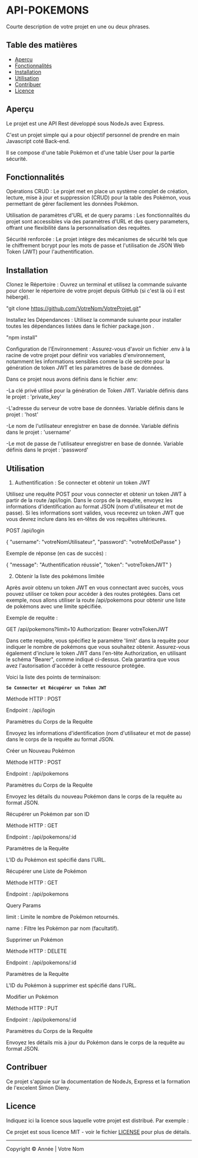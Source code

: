 # API-POKEMONS

Courte description de votre projet en une ou deux phrases.

## Table des matières

- [Aperçu](#aperçu)
- [Fonctionnalités](#fonctionnalités)
- [Installation](#installation)
- [Utilisation](#utilisation)
- [Contribuer](#contribuer)
- [Licence](#licence)

## Aperçu

Le projet est une API Rest développé sous NodeJs avec Express.

C'est un projet simple qui a pour objectif personnel de prendre en main Javascript coté Back-end.

Il se compose d'une table Pokémon et d'une table User pour la partie sécurité.

## Fonctionnalités

Opérations CRUD : Le projet met en place un système complet de création, lecture, mise à jour et suppression (CRUD) pour la table des Pokémon, vous permettant de gérer facilement les données Pokémon.

Utilisation de paramètres d'URL et de query params : Les fonctionnalités du projet sont accessibles via des paramètres d'URL et des query parameters, offrant une flexibilité dans la personnalisation des requêtes.

Sécurité renforcée : Le projet intègre des mécanismes de sécurité tels que le chiffrement bcrypt pour les mots de passe et l'utilisation de JSON Web Token (JWT) pour l'authentification.

## Installation

Clonez le Répertoire : Ouvrez un terminal et utilisez la commande suivante pour cloner le répertoire de votre projet depuis GitHub (si c'est là où il est hébergé).

"git clone https://github.com/VotreNom/VotreProjet.git"

Installez les Dépendances : Utilisez la commande suivante pour installer toutes les dépendances listées dans le fichier package.json .

"npm install"

Configuration de l'Environnement : Assurez-vous d'avoir un fichier .env à la racine de votre projet pour définir vos variables d'environnement, notamment les informations sensibles comme la clé secrète pour la génération de token JWT et les paramètres de base de données. 

Dans ce projet nous avons définis dans le fichier .env:

-La clé privé utilisé pour la génération de Token JWT. Variable définis dans le projet : 'private_key' 

-L'adresse du serveur de votre base de données. Variable définis dans le projet : 'host' 

-Le nom de l'utilisateur enregistrer en base de donnée. Variable définis dans le projet : 'username'  

-Le mot de passe de l'utilisateur enregistrer en base de donnée. Variable définis dans le projet : 'password'  

## Utilisation

1. Authentification : Se connecter et obtenir un token JWT

Utilisez une requête POST pour vous connecter et obtenir un token JWT à partir de la route /api/login. Dans le corps de la requête, envoyez les informations d'identification au format JSON (nom d'utilisateur et mot de passe). Si les informations sont valides, vous recevrez un token JWT que vous devrez inclure dans les en-têtes de vos requêtes ultérieures.

POST /api/login

{
  "username": "votreNomUtilisateur",
  "password": "votreMotDePasse"
}

Exemple de réponse (en cas de succès) :

{
  "message": "Authentification réussie",
  "token": "votreTokenJWT"
}

2. Obtenir la liste des pokémons limitée

Après avoir obtenu un token JWT en vous connectant avec succès, vous pouvez utiliser ce token pour accéder à des routes protégées. Dans cet exemple, nous allons utiliser la route /api/pokemons pour obtenir une liste de pokémons avec une limite spécifiée.

Exemple de requête :

GET /api/pokemons?limit=10
Authorization: Bearer votreTokenJWT

Dans cette requête, vous spécifiez le paramètre 'limit' dans la requête pour indiquer le nombre de pokémons que vous souhaitez obtenir. Assurez-vous également d'inclure le token JWT dans l'en-tête Authorization, en utilisant le schéma "Bearer", comme indiqué ci-dessus. Cela garantira que vous avez l'autorisation d'accéder à cette ressource protégée.

Voici la liste des points de terminaison:

**`Se Connecter et Récupérer un Token JWT`**


Méthode HTTP : POST

Endpoint : /api/login

Paramètres du Corps de la Requête

Envoyez les informations d'identification (nom d'utilisateur et mot de passe) dans le corps de la requête au format JSON.

Créer un Nouveau Pokémon  

Méthode HTTP : POST

Endpoint : /api/pokemons

Paramètres du Corps de la Requête

Envoyez les détails du nouveau Pokémon dans le corps de la requête au format JSON.

Récupérer un Pokémon par son ID

Méthode HTTP : GET

Endpoint : /api/pokemons/:id

Paramètres de la Requête

L'ID du Pokémon est spécifié dans l'URL.

Récupérer une Liste de Pokémon

Méthode HTTP : GET

Endpoint : /api/pokemons

Query Params

limit : Limite le nombre de Pokémon retournés.

name : Filtre les Pokémon par nom (facultatif).

Supprimer un Pokémon

Méthode HTTP : DELETE

Endpoint : /api/pokemons/:id

Paramètres de la Requête

L'ID du Pokémon à supprimer est spécifié dans l'URL.

Modifier un Pokémon

Méthode HTTP : PUT

Endpoint : /api/pokemons/:id

Paramètres du Corps de la Requête

Envoyez les détails mis à jour du Pokémon dans le corps de la requête au format JSON.


## Contribuer

Ce projet s'appuie sur la documentation de NodeJs, Express et la formation de l'excelent Simon Dieny.

## Licence

Indiquez ici la licence sous laquelle votre projet est distribué. Par exemple :

Ce projet est sous licence MIT - voir le fichier [LICENSE](LICENSE) pour plus de détails.

---

Copyright © Année | Votre Nom
